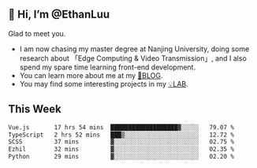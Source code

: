 ## 👋 Hi, I’m @EthanLuu

Glad to meet you.

- I am now chasing my master degree at Nanjing University, doing some research about 「Edge Computing & Video Transmission」, and I also spend my spare time learning front-end development.
- You can learn more about me at my [📝BLOG](https://blog.ethanloo.cn).
- You may find some interesting projects in my [💡LAB](https://lab.ethanloo.cn).

## This Week
<!--START_SECTION:waka-->

```txt
Vue.js       17 hrs 54 mins  ███████████████████▓░░░░░   79.07 %
TypeScript   2 hrs 52 mins   ███▒░░░░░░░░░░░░░░░░░░░░░   12.72 %
SCSS         37 mins         ▓░░░░░░░░░░░░░░░░░░░░░░░░   02.75 %
Ezhil        32 mins         ▓░░░░░░░░░░░░░░░░░░░░░░░░   02.35 %
Python       29 mins         ▓░░░░░░░░░░░░░░░░░░░░░░░░   02.20 %
```

<!--END_SECTION:waka-->
